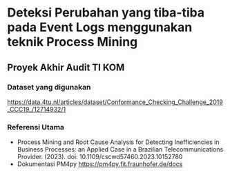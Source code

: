 # Deteksi Perubahan yang tiba-tiba pada Event Logs menggunakan teknik Process Mining
## Proyek Akhir Audit TI KOM

### Dataset yang digunakan
https://data.4tu.nl/articles/dataset/Conformance_Checking_Challenge_2019_CCC19_/12714932/1

### Referensi Utama
- Process Mining and Root Cause Analysis for Detecting Inefficiencies in Business Processes: an Applied Case in a Brazilian Telecommunications Provider.  (2023). doi: 10.1109/cscwd57460.2023.10152780
- Dokumentasi PM4py https://pm4py.fit.fraunhofer.de/docs
